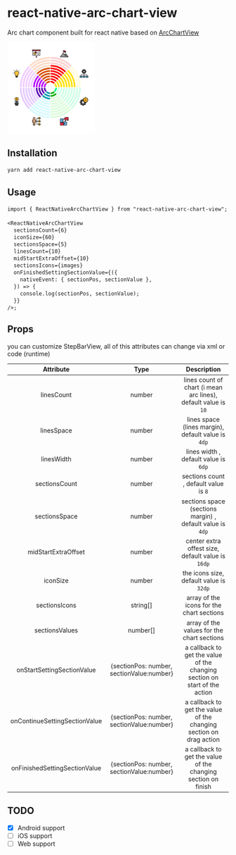 # react-native-arc-chart-view

Arc chart component built for react native based on [ArcChartView](https://github.com/imaNNeo/ArcChartView)

<img src="./repo_files/images/sample_icons.png" width="200">

## Installation

```sh
yarn add react-native-arc-chart-view
```

## Usage

```tsx
import { ReactNativeArcChartView } from "react-native-arc-chart-view";

<ReactNativeArcChartView
  sectionsCount={6}
  iconSize={60}
  sectionsSpace={5}
  linesCount={10}
  midStartExtraOffset={10}
  sectionsIcons={images}
  onFinishedSettingSectionValue={({
    nativeEvent: { sectionPos, sectionValue },
  }) => {
    console.log(sectionPos, sectionValue);
  }}
/>;
```

## Props

you can customize StepBarView, all of this attributes can change via xml or code (runtime)

|           Attribute           |                   Type                    |                                Description                                 |
| :---------------------------: | :---------------------------------------: | :------------------------------------------------------------------------: |
|          linesCount           |                  number                   |       lines count of chart (i mean arc lines), default value is `10`       |
|          linesSpace           |                  number                   |             lines space (lines margin), default value is `4dp`             |
|          linesWidth           |                  number                   |                    lines width , default value is `6dp`                    |
|         sectionsCount         |                  number                   |                   sections count , default value is `8`                    |
|         sectionsSpace         |                  number                   |         sections space (sections margin) , default value is `4dp`          |
|      midStartExtraOffset      |                  number                   |             center extra offest size, default value is `16dp`              |
|           iconSize            |                  number                   |                  the icons size, default value is `32dp`                   |
|         sectionsIcons         |                 string[]                  |                 array of the icons for the chart sections                  |
|        sectionsValues         |                 number[]                  |                 array of the values for the chart sections                 |
|  onStartSettingSectionValue   | {sectionPos: number, sectionValue:number} | a callback to get the value of the changing section on start of the action |
| onContinueSettingSectionValue | {sectionPos: number, sectionValue:number} |     a callback to get the value of the changing section on drag action     |
| onFinishedSettingSectionValue | {sectionPos: number, sectionValue:number} |       a callback to get the value of the changing section on finish        |

## TODO

- [x] Android support
- [ ] iOS support
- [ ] Web support
